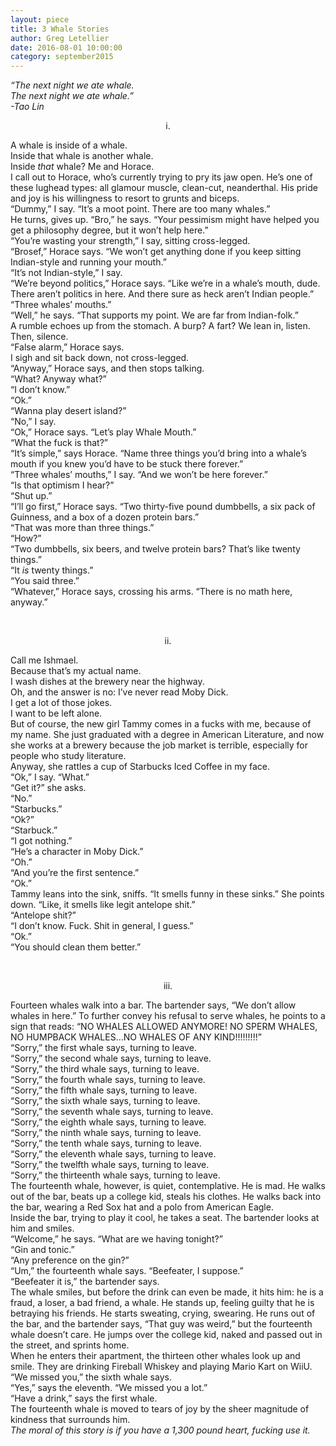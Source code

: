 ```yaml
---
layout: piece
title: 3 Whale Stories
author: Greg Letellier
date: 2016-08-01 10:00:00
category: september2015
---
```

<p><i>“The next night we ate whale.</br>
The next night we ate whale.”</br>
-Tao Lin</i></p>
<p align="center">i.</p>
<p>A whale is inside of a whale.</br>Inside that whale is another whale.</br>Inside <i>that</i> whale? Me and Horace.</br>I call out to Horace, who’s currently trying to pry its jaw open. He’s one of these lughead types: all glamour muscle, clean-cut, neanderthal. His pride and joy is his willingness to resort to grunts and biceps.</br>“Dummy,” I say. “It’s a moot point. There are too many whales.”</br>He turns, gives up. “Bro,” he says. “Your pessimism might have helped you get a philosophy degree, but it won’t help here.”</br>“You’re wasting your strength,” I say, sitting cross-legged.</br>“Brosef,” Horace says. “We won’t get anything done if you keep sitting Indian-style and running your mouth.”</br>“It’s not Indian-style,” I say.</br>“We’re beyond politics,” Horace says. “Like we’re in a whale’s mouth, dude. There aren’t politics in here. And there sure as heck aren’t Indian people.”</br>“Three whales’ mouths.”</br>“Well,” he says. “That supports my point. We are far from Indian-folk.”</br>A rumble echoes up from the stomach. A burp? A fart? We lean in, listen.</br>Then, silence.</br>“False alarm,” Horace says.</br>I sigh and sit back down, not cross-legged.</br>“Anyway,” Horace says, and then stops talking.</br>“What? Anyway what?”</br>“I don’t know.”</br>“Ok.”</br>“Wanna play desert island?”</br>“No,” I say.</br>“Ok,” Horace says. “Let’s play Whale Mouth.”</br>“What the fuck is that?”</br>“It’s simple,” says Horace. “Name three things you’d bring into a whale’s mouth if you knew you’d have to be stuck there forever.” </br>“Three whales’ mouths,” I say. “And we won’t be here forever.”</br>“Is that optimism I hear?”</br>“Shut up.”</br>“I’ll go first,” Horace says. “Two thirty-five pound dumbbells, a six pack of Guinness, and a box of a dozen protein bars.”</br>“That was more than three things.”</br>“How?”</br>“Two dumbbells, six beers, and twelve protein bars? That’s like twenty things.”</br>“It <i>is</i> twenty things.”</br>“You said three.”</br>“Whatever,” Horace says, crossing his arms. “There is no math here, anyway.”</p></br>
<p align="center">ii.</p>
<p>Call me Ishmael.</br>
Because that’s my actual name.</br>
I wash dishes at the brewery near the highway.</br>
Oh, and the answer is no: I’ve never read Moby Dick.</br>
I get a lot of those jokes.</br>
I want to be left alone.</br>
But of course, the new girl Tammy comes in a fucks with me, because of my name. She just graduated with a degree in American Literature, and now she works at a brewery because the job market is terrible, especially for people who study literature.</br>
Anyway, she rattles a cup of Starbucks Iced Coffee in my face.</br>
“Ok,” I say. “What.”</br>
“Get it?” she asks.</br>
“No.”</br>
“Starbucks.”</br>
“Ok?”</br>
“Starbuck.”</br>
“I got nothing.”</br>
“He’s a character in Moby Dick.”</br>
“Oh.”</br>
“And you’re the first sentence.”</br>
“Ok.”</br>
Tammy leans into the sink, sniffs. “It smells funny in these sinks.” She points down. “Like, it smells like legit antelope shit.”</br>
“Antelope shit?”</br>
“I don’t know. Fuck. Shit in general, I guess.”</br>
“Ok.”</br>
“You should clean them better.”</br>
</p></br>
<p align="center">iii.</p>
<p>Fourteen whales walk into a bar.
The bartender says, “We don’t allow whales in here.” To further convey his refusal to serve whales, he points to a sign that reads: “NO WHALES ALLOWED ANYMORE! NO SPERM WHALES, NO HUMPBACK WHALES...NO WHALES OF ANY KIND!!!!!!!!!”</br>
“Sorry,” the first whale says, turning to leave. </br>
“Sorry,” the second whale says, turning to leave. </br>
“Sorry,” the third whale says, turning to leave. </br>
“Sorry,” the fourth whale says, turning to leave. </br>
“Sorry,” the fifth whale says, turning to leave. </br>
“Sorry,” the sixth whale says, turning to leave.</br>
“Sorry,” the seventh whale says, turning to leave.</br>
“Sorry,” the eighth whale says, turning to leave.</br>
“Sorry,” the ninth whale says, turning to leave. </br>
“Sorry,” the tenth whale says, turning to leave. </br>
“Sorry,” the eleventh whale says, turning to leave. </br>
“Sorry,” the twelfth whale says, turning to leave. </br>
“Sorry,” the thirteenth whale says, turning to leave. </br>
The fourteenth whale, however, is quiet, contemplative. He is mad. He walks out of the bar, beats up a college kid, steals his clothes. He walks back into the bar, wearing a Red Sox hat and a polo from American Eagle.</br>
Inside the bar, trying to play it cool, he takes a seat. The bartender looks at him and smiles.</br>
“Welcome,” he says. “What are we having tonight?”</br>
“Gin and tonic.”</br>
“Any preference on the gin?”</br>
“Um,” the fourteenth whale says. “Beefeater, I suppose.”</br>
“Beefeater it is,” the bartender says.</br>
 The whale smiles, but before the drink can even be made, it hits him: he is a fraud, a loser, a bad friend, a whale. He stands up, feeling guilty that he is betraying his friends. He starts sweating, crying, swearing. He runs out of the bar, and the bartender says, “That guy was weird,” but the fourteenth whale doesn’t care. He jumps over the college kid, naked and passed out in the street, and sprints home. </br>
When he enters their apartment, the thirteen other whales look up and smile. They are drinking Fireball Whiskey and playing Mario Kart on WiiU. </br>
“We missed you,” the sixth whale says.</br>
“Yes,” says the eleventh. “We missed you a lot.”</br>
“Have a drink,” says the first whale.</br>
The fourteenth whale is moved to tears of joy by the sheer magnitude of kindness that surrounds him.</br>
<i>The moral of this story is if you have a 1,300 pound heart, fucking use it.</i>
</p>